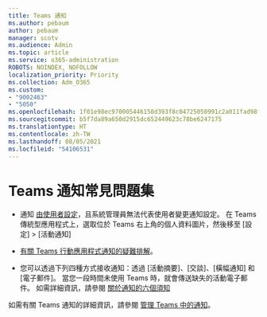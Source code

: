 ```yaml
---
title: Teams 通知
ms.author: pebaum
author: pebaum
manager: scotv
ms.audience: Admin
ms.topic: article
ms.service: o365-administration
ROBOTS: NOINDEX, NOFOLLOW
localization_priority: Priority
ms.collection: Adm_O365
ms.custom:
- "9002463"
- "5050"
ms.openlocfilehash: 1f01e98ec970005446150d393f8c04725050991c2a011fad98f22113f2246681
ms.sourcegitcommit: b5f7da89a650d2915dc652449623c78be6247175
ms.translationtype: HT
ms.contentlocale: zh-TW
ms.lasthandoff: 08/05/2021
ms.locfileid: "54106531"
---
```

# <a name="teams-notifications-faq"></a>Teams 通知常見問題集


- 通知 [由使用者設定](https://support.microsoft.com/office/1cc31834-5fe5-412b-8edb-43fecc78413d)，且系統管理員無法代表使用者變更通知設定。 在 Teams 傳統型應用程式上，選取位於 Teams 右上角的個人資料圖片，然後移至 [設定] > [活動通知]

- [有關 Teams 行動應用程式通知的疑難排解](https://support.microsoft.com/office/6d125ac2-e440-4fab-8e4c-2227a52d460c)。

- 您可以透過下列四種方式接收通知：透過 [活動摘要]、[交談]、[橫幅通知] 和 [電子郵件]。 當您一段時間未使用 Teams 時，就會傳送缺失的活動電子郵件。 如需詳細資訊，請參閱 [關於通知的六個須知](https://support.microsoft.com/office/abb62c60-3d15-4968-b86a-42fea9c22cf4)

如需有關 Teams 通知的詳細資訊，請參閱 [管理 Teams 中的通知](https://support.office.com/article/1cc31834-5fe5-412b-8edb-43fecc78413d#ID0EAABAAA)。
